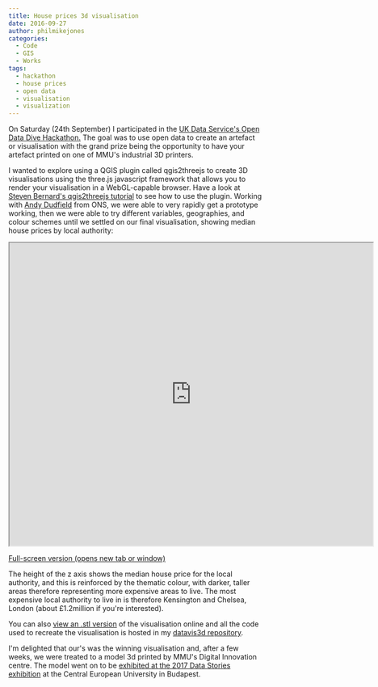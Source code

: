 ```yaml
---
title: House prices 3d visualisation
date: 2016-09-27
author: philmikejones
categories:
  - Code
  - GIS
  - Works
tags:
  - hackathon
  - house prices
  - open data
  - visualisation
  - visualization
---
```


On Saturday (24th September) I participated in the [UK Data Service's Open Data Dive Hackathon.](https://storify.com/UKDataService/uk-data-service-open-data-dive-at-the-innovation-h) The goal was to use open data to create an artefact or visualisation with the grand prize being the opportunity to have your artefact printed on one of MMU's industrial 3D printers.

I wanted to explore using a QGIS plugin called qgis2threejs to create 3D visualisations using the three.js javascript framework that allows you to render your visualisation in a WebGL-capable browser. Have a look at [Steven Bernard's qgis2threejs tutorial](https://youtu.be/MVZTaA-a9kk) to see how to use the plugin. Working with [Andy Dudfield](https://twitter.com/mr_dudders) from ONS, we were able to very rapidly get a prototype working, then we were able to try different variables, geographies, and colour schemes until we settled on our final visualisation, showing median house prices by local authority:

<iframe src="https://philmikejones.github.io/datavis3d/visualisations/house_prices_display.html" width="720" height="600"></iframe>

<a href="https://philmikejones.github.io/datavis3d/visualisations/house_prices_display.html" target="_blank">Full-screen version (opens new tab or window)</a>

The height of the z axis shows the median house price for the local authority, and this is reinforced by the thematic colour, with darker, taller areas therefore representing more expensive areas to live. The most expensive local authority to live in is therefore Kensington and Chelsea, London (about £1.2million if you're interested).

You can also [view an .stl version](https://github.com/philmikejones/datavis3d/blob/master/stl/house_prices.stl) of the visualisation online and all the code used to recreate the visualisation is hosted in my [datavis3d repository](https://github.com/philmikejones/datavis3d).

I'm delighted that our's was the winning visualisation and, after a few weeks, we were treated to a model 3d printed by MMU's Digital Innovation centre.
The model went on to be [exhibited at the 2017 Data Stories exhibition](https://www.ukdataservice.ac.uk/news-and-events/newsitem/?id=4901) at the Central European University in Budapest.
